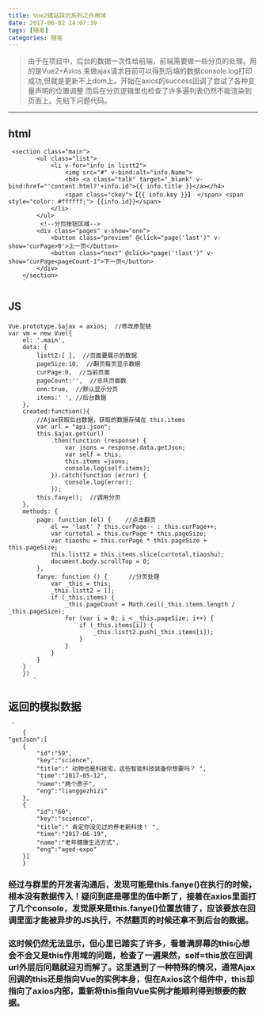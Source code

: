 ```yaml
---
title: Vue2建站踩坑系列之作用域
date: 2017-06-02 14:07:39
tags: [随笔] 
categories: 随笔
---
```

> 由于在项目中，后台的数据一次性给前端，前端需要做一些分页的处理。用的是Vue2+Axios 来做ajax请求目前可以得到后端的数据console.log打印成功,但就是更新不上dom上。开始在axios的success回调了尝试了各种变量声明的位置调整
> 而后在分页逻辑里也检查了许多遍列表仍然不能渲染到页面上。先贴下问题代码。
---
<!-- more -->

## html

     <section class="main">
            <ul class="list">
                <li v-for="info in listt2">
                    <img src="#" v-bind:alt="info.Name">                                                     
                    <h4> <a class="talk" target="_blank" v-bind:href="'content.html?'+info.id">{{ info.title }}</a></h4>
                    <span class="ckey">【{{ info.key }}】 </span> <span style="color: #ffffff;"> {{info.id}}</span>
                </li>
            </ul>
             <!--分页按钮区域-->
            <div class="pages" v-show="onn">   
                <button class="previem" @click="page('last')" v-show='curPage>0'>上一页</button>
                <button class="next" @click="page('!last')" v-show="curPage<pageCount-1">下一页</button>
            </div>
        </section> 
        `

 ## JS

    Vue.prototype.$ajax = axios;  //修改原型链 
    var vm = new Vue({
        el: '.main',
        data: {
            listt2:[ ],  //页面要展示的数据
            pageSize:10,  //翻页每页显示数据
            curPage:0,  //当前页面
            pageCount:'',  //总共页面数
            onn:true,  //默认显示分页
            items:' ', //后台数据         
        },
        created:function(){
            //Ajax获取后台数据，获取的数据存储在 this.items
            var url = "api.json";
            this.$ajax.get(url)
                .then(function (response) {
                    var jsons = response.data.getJson;
                    var self = this;
                    this.items =jsons;
                    console.log(self.items);
                }).catch(function (error) {
                    console.log(error);
                });
            this.fanye();  //调用分页
        },
        methods: {
            page: function (el) {    //点击翻页
                el == 'last' ? this.curPage-- : this.curPage++;
                var curtotal = this.curPage * this.pageSize;
                var tiaoshu = this.curPage * this.pageSize + this.pageSize;
                this.listt2 = this.items.slice(curtotal,tiaoshu);
                document.body.scrollTop = 0;
            },
            fanye: function () {      //分页处理
                var _this = this;
                _this.listt2 = [];
                if (_this.items) {
                    _this.pageCount = Math.ceil(_this.items.length / _this.pageSize);
                    for (var i = 0; i < _this.pageSize; i++) {
                        if (_this.items[i]) {
                            _this.listt2.push(_this.items[i]);
                        }
                    }
                }
            }
        }
        })
           `


## 返回的模拟数据


     `
        {
    "getJson":[
        {
            "id":"59",
            "key":"science",
            "title":" 动物也是科技宅，这些智能科技装备你想要吗？ ",
            "time":"2017-05-12",
            "name":"两个质子",
            "eng":"lianggezhizi"
        },
        {
            "id":"60",
            "key":"science",
            "title":" 肯定你没见过的养老新科技！ ",
            "time":"2017-06-19",
            "name":"老年健康生活方式",
            "eng":"aged-expo"
        }]
        }
###        经过与群里的开发者沟通后，发现可能是this.fanye()在执行的时候，根本没有数据传入！疑问到底是哪里的值中断了，接着在axios里面打了几个console，发觉原来是this.fanye()位置放错了，应该要放在回调里面才能被异步的JS执行，不然翻页的时候还拿不到后台的数据。

###        这时候仍然无法显示，但心里已踏实了许多，看着满屏幕的this心想会不会又是this作用域的问题，检查了一遍果然，self=this放在回调url外层后问题就迎刃而解了。这里遇到了一种特殊的情况，通常Ajax回调的this还是指向Vue的实例本身，但在Axios这个组件中，this却指向了axios内部，重新将this指向Vue实例才能顺利得到想要的数据。